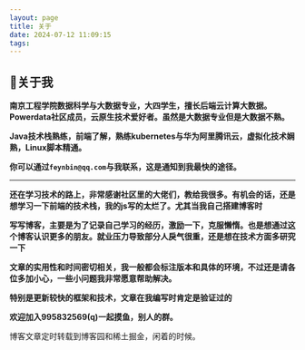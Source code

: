 ```yaml
---
layout: page
title: 关于
date: 2024-07-12 11:09:15
tags:
---
```




## 🌈关于我

**南京工程学院数据科学与大数据专业，大四学生，擅长后端云计算大数据。Powerdata社区成员，云原生技术爱好者。虽然是大数据专业但是大数据不熟。**

**Java技术栈熟练，前端了解，熟练kubernetes与华为阿里腾讯云，虚拟化技术娴熟，Linux脚本精通。**

**你可以通过`feynbin@qq.com`与我联系，这是通知到我最快的途径。**

**** 

**还在学习技术的路上，非常感谢社区里的大佬们，教给我很多。有机会的话，还是想学习一下前端的技术栈，我的js写的太烂了。尤其当我自己搭建博客时**

**写写博客，主要是为了记录自己学习的经历，激励一下，克服懒惰。也是想通过这个博客认识更多的朋友。就业压力导致部分人戾气很重，还是想在技术方面多研究一下**

**文章的实用性和时间密切相关，我一般都会标注版本和具体的环境，不过还是请各位多加小心，一些小问题我非常愿意帮助解决。**

**特别是更新较快的框架和技术，文章在我编写时肯定是验证过的**

**欢迎加入995832569(q)一起摸鱼，别人的群。**

博客文章定时转载到博客园和稀土掘金，闲着的时候。

